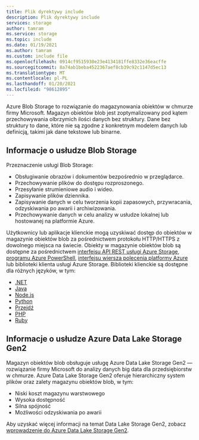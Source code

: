 ```yaml
---
title: Plik dyrektywy include
description: Plik dyrektywy include
services: storage
author: tamram
ms.service: storage
ms.topic: include
ms.date: 01/19/2021
ms.author: tamram
ms.custom: include file
ms.openlocfilehash: 0914cf9515930e23e4134181ffe8332e36eacffe
ms.sourcegitcommit: 8a74ab1beba4522367aef8cb39c92c1147d5ec13
ms.translationtype: MT
ms.contentlocale: pl-PL
ms.lasthandoff: 01/20/2021
ms.locfileid: "98612895"
---
```

Azure Blob Storage to rozwiązanie do magazynowania obiektów w chmurze firmy Microsoft. Magazyn obiektów blob jest zoptymalizowany pod kątem przechowywania olbrzymich ilości danych bez struktury. Dane bez struktury to dane, które nie są zgodne z konkretnym modelem danych lub definicją, takimi jak dane tekstowe lub binarne.

## <a name="about-blob-storage"></a>Informacje o usłudze Blob Storage

Przeznaczenie usługi Blob Storage:

* Obsługiwanie obrazów i dokumentów bezpośrednio w przeglądarce.
* Przechowywanie plików do dostępu rozproszonego.
* Przesyłanie strumieniowe audio i wideo.
* Zapisywanie plików dziennika.
* Zapisywanie danych w celu tworzenia kopii zapasowych, przywracania, odzyskiwania po awarii i archiwizowania.
* Przechowywanie danych w celu analizy w usłudze lokalnej lub hostowanej na platformie Azure.

Użytkownicy lub aplikacje klienckie mogą uzyskiwać dostęp do obiektów w magazynie obiektów blob za pośrednictwem protokołu HTTP/HTTPS z dowolnego miejsca na świecie. Obiekty w magazynie obiektów blob są dostępne za pośrednictwem [interfejsu API REST usługi Azure Storage](/rest/api/storageservices/blob-service-rest-api), [programu Azure PowerShell](/powershell/module/az.storage), [interfejsu wiersza polecenia platformy Azure](/cli/azure/storage) lub biblioteki klienta usługi Azure Storage. Biblioteki klienckie są dostępne dla różnych języków, w tym:

* [.NET](/dotnet/api/overview/azure/storage)
* [Java](/java/api/overview/azure/storage)
* [Node.js](https://github.com/Azure/azure-sdk-for-js/tree/master/sdk/storage)
* [Python](../articles/storage/blobs/storage-quickstart-blobs-python.md)
* [Przejdź](https://github.com/azure/azure-storage-blob-go/)
* [PHP](https://azure.github.io/azure-storage-php/)
* [Ruby](https://azure.github.io/azure-storage-ruby)

## <a name="about-azure-data-lake-storage-gen2"></a>Informacje o usłudze Azure Data Lake Storage Gen2

Magazyn obiektów blob obsługuje usługę Azure Data Lake Storage Gen2 — rozwiązanie firmy Microsoft do analizy danych big data dla przedsiębiorstw w chmurze. Azure Data Lake Storage Gen2 oferuje hierarchiczny system plików oraz zalety magazynu obiektów blob, w tym:

* Niski koszt magazynu warstwowego
* Wysoka dostępność
* Silna spójność
* Możliwości odzyskiwania po awarii

Aby uzyskać więcej informacji na temat Data Lake Storage Gen2, zobacz [wprowadzenie do Azure Data Lake Storage Gen2](../articles/storage/blobs/data-lake-storage-introduction.md).